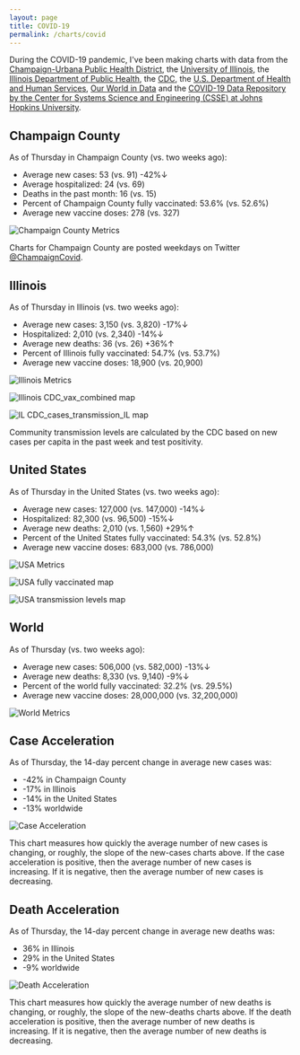 ```yaml
---
layout: page
title: COVID-19
permalink: /charts/covid
---
```


During the COVID-19 pandemic, I've been making charts with data from the [Champaign-Urbana Public Health District](https://www.c-uphd.org/champaign-urbana-illinois-coronavirus-information.html), the [University of Illinois](https://go.illinois.edu/COVIDTestingData), the [Illinois Department of Public Health](http://www.dph.illinois.gov/covid19), the [CDC](https://covid.cdc.gov/covid-data-tracker/), the [U.S. Department of Health and Human Services](https://healthdata.gov/Hospital/COVID-19-Reported-Patient-Impact-and-Hospital-Capa/anag-cw7u), [Our World in Data](https://github.com/owid/covid-19-data/tree/master/public/data) and the [COVID-19 Data Repository by the Center for Systems Science and Engineering (CSSE) at Johns Hopkins University](https://github.com/CSSEGISandData/COVID-19).

## Champaign County

As of Thursday in Champaign County (vs. two weeks ago):
  
- Average new cases: 53 (vs. 91) -42%↓
- Average hospitalized: 24 (vs. 69) 
- Deaths in the past month: 16 (vs. 15)
- Percent of Champaign County fully vaccinated: 53.6% (vs. 52.6%)
- Average new vaccine doses: 278 (vs. 327)

![Champaign County Metrics](https://raw.githubusercontent.com/bzigterman/CUcovid/main/gh_action/Champaign_facet.png)

Charts for Champaign County are posted weekdays on Twitter [@ChampaignCovid](https://twitter.com/ChampaignCovid).

## Illinois

As of Thursday in Illinois (vs. two weeks ago):
  
- Average new cases: 3,150 (vs. 3,820) -17%↓
- Hospitalized: 2,010 (vs. 2,340) -14%↓
- Average new deaths: 36 (vs. 26) +36%↑
- Percent of Illinois fully vaccinated: 54.7% (vs. 53.7%)
- Average new vaccine doses: 18,900 (vs. 20,900)

![Illinois Metrics](https://raw.githubusercontent.com/bzigterman/CUcovid/main/gh_action/IL_facet.png)

![Illinois CDC_vax_combined map](https://raw.githubusercontent.com/bzigterman/CUcovid/main/gh_action/IL_vax_combined.png)

![IL CDC_cases_transmission_IL map](https://raw.githubusercontent.com/bzigterman/CUcovid/main/gh_action/IL_cases_transmission.png)

Community transmission levels are calculated by the CDC based on new cases per capita in the past week and test positivity.

## United States

As of Thursday in the United States (vs. two weeks ago):
  
- Average new cases: 127,000 (vs. 147,000) -14%↓
- Hospitalized: 82,300 (vs. 96,500) -15%↓
- Average new deaths: 2,010 (vs. 1,560) +29%↑
- Percent of the United States fully vaccinated: 54.3% (vs. 52.8%)
- Average new vaccine doses: 683,000 (vs. 786,000)

![USA Metrics](https://raw.githubusercontent.com/bzigterman/CUcovid/main/gh_action/US_facet.png)

![USA fully vaccinated map](https://raw.githubusercontent.com/bzigterman/CUcovid/main/gh_action/usa_vax_total.png)

![USA transmission levels map](https://raw.githubusercontent.com/bzigterman/CUcovid/main/gh_action/usa_transmission.png)

## World

As of Thursday (vs. two weeks ago):
  
- Average new cases: 506,000 (vs. 582,000) -13%↓
- Average new deaths: 8,330 (vs. 9,140) -9%↓
- Percent of the world fully vaccinated: 32.2% (vs. 29.5%)
- Average new vaccine doses: 28,000,000 (vs. 32,200,000)

![World Metrics](https://raw.githubusercontent.com/bzigterman/CUcovid/main/gh_action/world_facet.png)

## Case Acceleration

As of Thursday, the 14-day percent change in average new cases was:
  
- -42% in Champaign County
- -17% in Illinois
- -14% in the United States
- -13% worldwide

![Case Acceleration](https://raw.githubusercontent.com/bzigterman/CUcovid/main/gh_action/new_cases_change_facet.png)

This chart measures how quickly the average number of new cases is changing, or roughly, the slope of the new-cases charts above. If the case acceleration is positive, then the average number of new cases is increasing. If it is negative, then the average number of new cases is decreasing.

## Death Acceleration

As of Thursday, the 14-day percent change in average new deaths was:
  
- 36% in Illinois
- 29% in the United States
- -9% worldwide

![Death Acceleration](https://raw.githubusercontent.com/bzigterman/CUcovid/main/gh_action/new_deaths_change_facet.png)

This chart measures how quickly the average number of new deaths is changing, or roughly, the slope of the new-deaths charts above. If the death acceleration is positive, then the average number of new deaths is increasing. If it is negative, then the average number of new deaths is decreasing.


